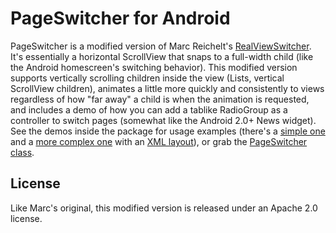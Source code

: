 PageSwitcher for Android
==============
PageSwitcher is a modified version of Marc Reichelt's [RealViewSwitcher](http://marcreichelt.blogspot.com/2010/09/android-use-realviewswitcher-to-switch.html). It's essentially a horizontal ScrollView that snaps to a full-width child (like the Android homescreen's switching behavior). This modified version supports vertically scrolling children inside the view (Lists, vertical ScrollView children), animates a little more quickly and consistently to views regardless of how "far away" a child is when the animation is requested,  and includes a demo of how you can add a tablike RadioGroup as a controller to switch pages (somewhat like the Android 2.0+ News widget). See the demos inside the package for usage examples (there's a [simple one](https://github.com/ysamlan/horizontalpager/blob/master/src/com/github/ysamlan/horizontalpager/HorizontalPagerDemo.java) and a [more complex one](https://github.com/ysamlan/horizontalpager/blob/master/src/com/github/ysamlan/horizontalpager/TabbedHorizontalPagerDemo.java) with an [XML layout](https://github.com/ysamlan/horizontalpager/blob/master/res/layout/activity_tabbed_horizontal_pager_demo.xml)), or grab the [PageSwitcher class](https://github.com/ysamlan/horizontalpager/blob/master/src/com/github/ysamlan/horizontalpager/HorizontalPager.java).

License
-----
Like Marc's original, this modified version is released under an Apache 2.0 license. 

